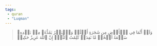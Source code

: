 ```yaml
---
tags: 
 - quran 
 - "Luqman"
---
```


> وَلَوۡ أَنَّمَا فِي ٱلۡأَرۡضِ مِن شَجَرَةٍ أَقۡلَٰمٞ وَٱلۡبَحۡرُ يَمُدُّهُۥ مِنۢ بَعۡدِهِۦ سَبۡعَةُ أَبۡحُرٖ مَّا نَفِدَتۡ كَلِمَٰتُ ٱللَّهِۚ إِنَّ ٱللَّهَ عَزِيزٌ حَكِيمٞ
